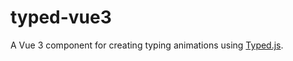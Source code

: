 # typed-vue3
A Vue 3 component for creating typing animations using [Typed.js](https://mattboldt.com/demos/typed-js/).
